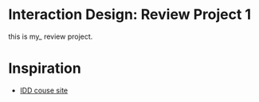 # Interaction Design: Review Project 1

this is my_ review project.

# Inspiration
- [IDD couse site](https://www.notion.so/Review-Project-Interaction-Design-Website-8e081ae0dceb4aa08387fdb459a959d7)
